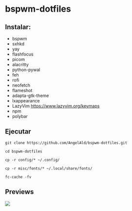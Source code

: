 # bspwm-dotfiles

## Instalar:

* bspwm
* sxhkd
* yay
* flashfocus
* picom 
* alacritty
* python-pywal
* feh
* rofi
* neofetch
* flameshot
* adapta-gtk-theme
* lxappearance
* LazyVim https://www.lazyvim.org/keymaps
* npm
* polybar

## Ejecutar

```
git clone https://github.com/AngelAld/bspwm-dotfiles.git

cd bspwm-dotfiles

cp -r config/* ~/.config/ 

cp -r misc/fonts/* ~/.local/share/fonts/ 

fc-cache -fv
```

## Previews
![](https://i.imgur.com/TSdtbRp.png)




